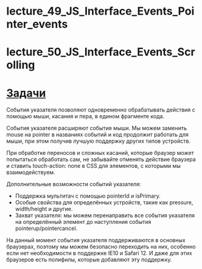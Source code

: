 # lecture_49_JS_Interface_Events_Pointer_events  
# lecture_50_JS_Interface_Events_Scrolling  

#  [Задачи ](https://github.com/schoolteacherMP/lecture_50_JS_Interface_Events_Pointer_events/blob/main/tasks.md)  

События указателя позволяют одновременно обрабатывать действия с помощью мыши, касания и пера, в едином фрагменте кода.  

События указателя расширяют события мыши. Мы можем заменить mouse на pointer в названиях событий и код продолжит работать для мыши, при этом получив лучшую поддержку других типов устройств.  

При обработке переносов и сложных касаний, которые браузер может попытаться обработать сам, не забывайте отменять действие браузера и ставить touch-action: none в CSS для элементов, с которыми мы взаимодействуем.  

Дополнительные возможности событий указателя:  

- Поддержка мультитач с помощью pointerId и isPrimary.  
- Особые свойства для определённых устройств, такие как pressure, width/height и другие.  
- Захват указателя: мы можем перенаправить все события указателя на определённый элемент до наступления события pointerup/pointercancel.  

На данный момент события указателя поддерживаются в основных браузерах, поэтому мы можем безопасно переходить на них, особенно если нет необходимости в поддержке IE10 и Safari 12. И даже для этих браузеров есть полифилы, которые добавляют эту поддержку.


